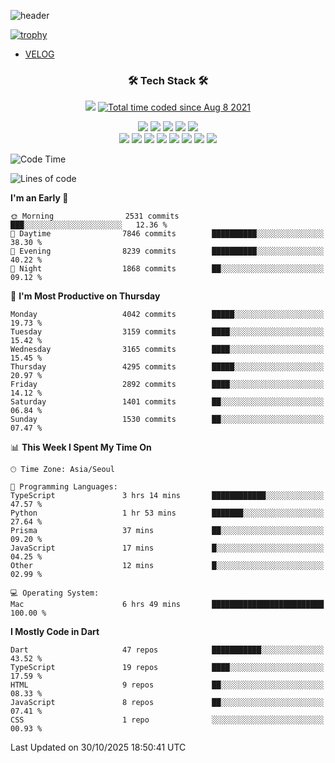 <!--
**Ohgyuchan/Ohgyuchan** is a ✨ _special_ ✨ repository because its `README.md` (this file) appears on your GitHub profile.

Here are some ideas to get you started:

- 🔭 I’m currently working on ...
- 🌱 I’m currently learning ...
- 👯 I’m looking to collaborate on ...
- 🤔 I’m looking for help with ...
- 💬 Ask me about ...
- 📫 How to reach me: ...
- 😄 Pronouns: ...
- ⚡ Fun fact: ...
-->
![header](https://capsule-render.vercel.app/api?type=soft&color=auto&height=150&section=header&text=Ohgyuchan&fontSize=80&animation=twinkling)

[![trophy](https://github-profile-trophy.vercel.app/?username=Ohgyuchan&column=-1)](https://github.com/ryo-ma/github-profile-trophy)

<!-- ### Hi there 👋 -->
  * [VELOG](https://velog.io/@terman)



<h3 align="center"><b>🛠 Tech Stack 🛠</b></h3>

<p align="center">
<a href="https://hits.seeyoufarm.com"><img src="https://hits.seeyoufarm.com/api/count/incr/badge.svg?url=https%3A%2F%2Fgithub.com%2FOhgyuchan&count_bg=%2379C83D&title_bg=%23555555&icon=&icon_color=%23E7E7E7&title=visitors+%F0%9F%99%8C&edge_flat=false"/></a> <a href="https://wakatime.com/@9d35e6a9-2400-4e9b-b741-9597e6de1373"><img src="https://wakatime.com/badge/user/9d35e6a9-2400-4e9b-b741-9597e6de1373.svg" alt="Total time coded since Aug 8 2021" /></a></p>


<p align="center">
<img src="https://img.shields.io/badge/HTML5-E34F26?style=flat-square&logo=HTML5&logoColor=white"/></a>
<img src="https://img.shields.io/badge/CSS3-1572B6?style=flat-square&logo=CSS3&logoColor=white"/></a>
<img src="https://img.shields.io/badge/JavaScript-F7DF1E?style=flat-square&logo=JavaScript&logoColor=white"/></a>
<img src="https://img.shields.io/badge/Flutter-02569B?style=flat-square&logo=Flutter&logoColor=white"></a> 
<img src="https://img.shields.io/badge/Dart-0175C2?style=flat-square&logo=Dart&logoColor=white"></a><br>
<img src="https://img.shields.io/badge/TypeScript-0175C2?style=flat-square&logo=TypeScript&logoColor=white"></a>
<img src="https://img.shields.io/badge/MongoDB-47A248?style=flat-square&logo=MongoDB&logoColor=white"/></a>
<img src="https://img.shields.io/badge/MySQL-4479A1?style=flat-square&logo=MySQL&logoColor=white"/></a> 
<img src="https://img.shields.io/badge/python-0175C2?style=flat-square&logo=python&logoColor=white"></a> 
<img src="https://img.shields.io/badge/Supabase-000000?style=flat-square&logo=Supabase&logoColor=green"></a>
<img src="https://img.shields.io/badge/Next.js-000000?style=flat-square&logo=Next.js&logoColor=white"></a>
<img src="https://img.shields.io/badge/React-61DAFB?style=flat-square&logo=React&logoColor=black"></a>
<img src="https://img.shields.io/badge/Postgresql-0175C2?style=flat-square&logo=Postgresql&logoColor=white"></a> 
</p></b>

<!-- <h3 align="center"><b>⚡️ Stats ⚡️</b></h3> -->

<!-- ![Terman's GitHub stats](https://github-readme-stats.vercel.app/api?username=Ohgyuchan&count_private=true&show_icons=true&theme=buefy) -->
  
<!--START_SECTION:waka-->
![Code Time](http://img.shields.io/badge/Code%20Time-3%2C106%20hrs%2012%20mins-blue)

![Lines of code](https://img.shields.io/badge/From%20Hello%20World%20I%27ve%20Written-39.3%20million%20lines%20of%20code-blue)

**I'm an Early 🐤** 

```text
🌞 Morning                2531 commits        ███░░░░░░░░░░░░░░░░░░░░░░   12.36 % 
🌆 Daytime                7846 commits        ██████████░░░░░░░░░░░░░░░   38.30 % 
🌃 Evening                8239 commits        ██████████░░░░░░░░░░░░░░░   40.22 % 
🌙 Night                  1868 commits        ██░░░░░░░░░░░░░░░░░░░░░░░   09.12 % 
```
📅 **I'm Most Productive on Thursday** 

```text
Monday                   4042 commits        █████░░░░░░░░░░░░░░░░░░░░   19.73 % 
Tuesday                  3159 commits        ████░░░░░░░░░░░░░░░░░░░░░   15.42 % 
Wednesday                3165 commits        ████░░░░░░░░░░░░░░░░░░░░░   15.45 % 
Thursday                 4295 commits        █████░░░░░░░░░░░░░░░░░░░░   20.97 % 
Friday                   2892 commits        ████░░░░░░░░░░░░░░░░░░░░░   14.12 % 
Saturday                 1401 commits        ██░░░░░░░░░░░░░░░░░░░░░░░   06.84 % 
Sunday                   1530 commits        ██░░░░░░░░░░░░░░░░░░░░░░░   07.47 % 
```


📊 **This Week I Spent My Time On** 

```text
🕑︎ Time Zone: Asia/Seoul

💬 Programming Languages: 
TypeScript               3 hrs 14 mins       ████████████░░░░░░░░░░░░░   47.57 % 
Python                   1 hr 53 mins        ███████░░░░░░░░░░░░░░░░░░   27.64 % 
Prisma                   37 mins             ██░░░░░░░░░░░░░░░░░░░░░░░   09.20 % 
JavaScript               17 mins             █░░░░░░░░░░░░░░░░░░░░░░░░   04.25 % 
Other                    12 mins             █░░░░░░░░░░░░░░░░░░░░░░░░   02.99 % 

💻 Operating System: 
Mac                      6 hrs 49 mins       █████████████████████████   100.00 % 
```

**I Mostly Code in Dart** 

```text
Dart                     47 repos            ███████████░░░░░░░░░░░░░░   43.52 % 
TypeScript               19 repos            ████░░░░░░░░░░░░░░░░░░░░░   17.59 % 
HTML                     9 repos             ██░░░░░░░░░░░░░░░░░░░░░░░   08.33 % 
JavaScript               8 repos             ██░░░░░░░░░░░░░░░░░░░░░░░   07.41 % 
CSS                      1 repo              ░░░░░░░░░░░░░░░░░░░░░░░░░   00.93 % 
```




 Last Updated on 30/10/2025 18:50:41 UTC
<!--END_SECTION:waka-->
